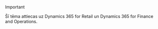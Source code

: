 > [!IMPORTANT]
> Šī tēma attiecas uz Dynamics 365 for Retail un Dynamics 365 for Finance and Operations.
